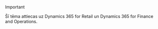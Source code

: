 > [!IMPORTANT]
> Šī tēma attiecas uz Dynamics 365 for Retail un Dynamics 365 for Finance and Operations.
